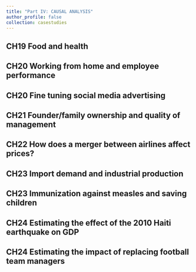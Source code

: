 ```yaml
---
title: "Part IV: CAUSAL ANALYSIS"
author_profile: false
collection: casestudies
---
```


## CH19	Food and health

## CH20	Working from home and employee performance

## CH20	Fine tuning social media advertising

## CH21	Founder/family ownership and quality of management

## CH22	How does a merger between airlines affect prices?

## CH23	Import demand and industrial production

## CH23	Immunization against measles and saving children

## CH24	Estimating the effect of the 2010 Haiti earthquake on GDP

## CH24	Estimating the impact of replacing football team managers
